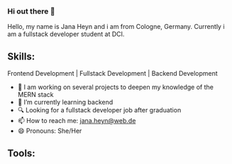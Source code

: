 ### Hi out there 👋 

Hello, my name is Jana Heyn and i am from Cologne, Germany.
Currently i am a fullstack developer student at DCI.

## Skills:
Frontend Development | Fullstack Development | Backend Development

- 🔭 I am working on several projects to deepen my knowledge of the MERN stack
- 🌱 I’m currently learning backend
- 🔍️ Looking for a fullstack developer job after graduation
- 📫 How to reach me: jana.heyn@web.de
- 😄 Pronouns: She/Her

## Tools:


<!--
**JanaHeyn/JanaHeyn** is a ✨ _special_ ✨ repository because its `README.md` (this file) appears on your GitHub profile.

Here are some ideas to get you started:

- 🔭 I’m currently working on ...
- 🌱 I’m currently learning ...
- 👯 I’m looking to collaborate on ...
- 🤔 I’m looking for help with ...
- 💬 Ask me about ...
- 📫 How to reach me: ...
- 😄 Pronouns: ...
- ⚡ Fun fact: ...
-->
